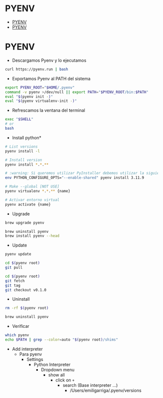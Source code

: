 # PYENV

<!-- TOC INICIO -->
- [PYENV](#pyenv)
- [PYENV](#pyenv)
<!-- TOC FIN -->

# PYENV

* Descargamos Pyenv y lo ejecutamos
```bash
curl https://pyenv.run | bash
```

* Exportamos Pyenv al PATH del sistema
```bash
export PYENV_ROOT="$HOME/.pyenv"
command -v pyenv >/dev/null || export PATH="$PYENV_ROOT/bin:$PATH"
eval "$(pyenv init -)"
eval "$(pyenv virtualenv-init -)"
```

* Refrescamos la ventana del terminal
```bash
exec "$SHELL"
# or
bash
```

* Install python*
```bash
# List versions
pyenv install -l

# Install version
pyenv install *.*.**

# :warning: Si queremos utilizar PyInstaller debemos utilizar la siguiente opción
env PYTHON_CONFIGURE_OPTS="--enable-shared" pyenv install 3.11.9

# Make --global [NOT USE]
pyenv virtualenv *.*.** {name}

# Activar entorno virtual
pyenv activate {name}
```

* Upgrade

```bash
brew upgrade pyenv

brew uninstall pyenv
brew install pyenv --head
```

* Update

```bash
pyenv update

cd $(pyenv root)
git pull

cd $(pyenv root)
git fetch
git tag
git checkout v0.1.0
```

* Uninstall

```bash
rm -rf $(pyenv root)

brew uninstall pyenv
```

* Verificar

```bash
which pyenv
echo $PATH | grep --color=auto "$(pyenv root)/shims"
```

* Add interpreter
  * Para pyenv
    * Settings
      * Python Interpreter
        * Dropdown menu 
          * show all 
            * click on `+` 
              * search (Base interpreter ...) 
                * /Users/emiligarriga/.pyenv/versions
